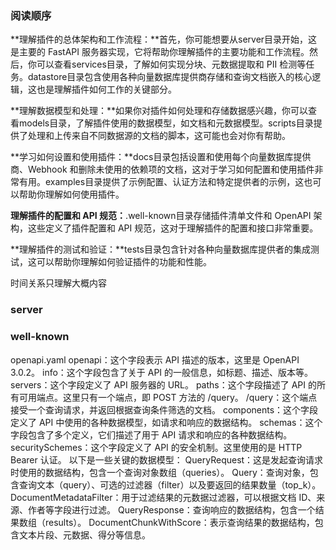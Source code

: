 ### 阅读顺序

**理解插件的总体架构和工作流程：**首先，你可能想要从server目录开始，这是主要的 FastAPI 服务器实现，它将帮助你理解插件的主要功能和工作流程。然后，你可以查看services目录，了解如何实现分块、元数据提取和 PII 检测等任务。datastore目录包含使用各种向量数据库提供商存储和查询文档嵌入的核心逻辑，这也是理解插件如何工作的关键部分。

**理解数据模型和处理：**如果你对插件如何处理和存储数据感兴趣，你可以查看models目录，了解插件使用的数据模型，如文档和元数据模型。scripts目录提供了处理和上传来自不同数据源的文档的脚本，这可能也会对你有帮助。

**学习如何设置和使用插件：**docs目录包括设置和使用每个向量数据库提供商、Webhook 和删除未使用的依赖项的文档，这对于学习如何配置和使用插件非常有用。examples目录提供了示例配置、认证方法和特定提供者的示例，这也可以帮助你理解如何使用插件。

**理解插件的配置和 API 规范：**.well-known目录存储插件清单文件和 OpenAPI 架构，这些定义了插件配置和 API 规范，这对于理解插件的配置和接口非常重要。

**理解插件的测试和验证：**tests目录包含针对各种向量数据库提供者的集成测试，这可以帮助你理解如何验证插件的功能和性能。

时间关系只理解大概内容

### server










### well-known

openapi.yaml
openapi：这个字段表示 API 描述的版本，这里是 OpenAPI 3.0.2。
info：这个字段包含了关于 API 的一般信息，如标题、描述、版本等。
servers：这个字段定义了 API 服务器的 URL。
paths：这个字段描述了 API 的所有可用端点。这里只有一个端点，即 POST 方法的 /query。
/query：这个端点接受一个查询请求，并返回根据查询条件筛选的文档。
components：这个字段定义了 API 中使用的各种数据模型，如请求和响应的数据结构。
schemas：这个字段包含了多个定义，它们描述了用于 API 请求和响应的各种数据结构。
securitySchemes：这个字段定义了 API 的安全机制。这里使用的是 HTTP Bearer 认证。
以下是一些关键的数据模型：
QueryRequest：这是发起查询请求时使用的数据结构，包含一个查询对象数组（queries）。
Query：查询对象，包含查询文本（query）、可选的过滤器（filter）以及要返回的结果数量（top_k）。
DocumentMetadataFilter：用于过滤结果的元数据过滤器，可以根据文档 ID、来源、作者等字段进行过滤。
QueryResponse：查询响应的数据结构，包含一个结果数组（results）。
DocumentChunkWithScore：表示查询结果的数据结构，包含文本片段、元数据、得分等信息。
